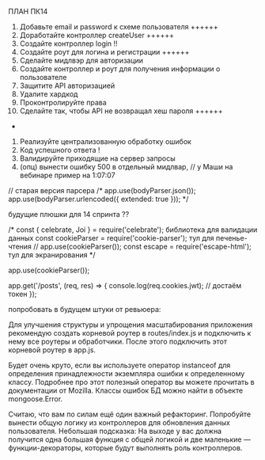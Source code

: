 ПЛАН ПК14

1. Добавьте email и password к схеме пользователя ++++++
2. Доработайте контроллер createUser ++++++
3. Создайте контроллер login !!
4. Создайте роут для логина и регистрации ++++++
5. Сделайте мидлвэр для авторизации
6. Создайте контроллер и роут для получения информации о пользователе
7. Защитите API авторизацией
8. Удалите хардкод
9. Проконтролируйте права
10. Сделайте так, чтобы API не возвращал хеш пароля ++++++

+
1. Реализуйте централизованную обработку ошибок
12. Код успешного ответа ! 
2. Валидируйте приходящие на сервер запросы
3. (опц) вынести ошибку 500 в отдельный мидлвар, // у Маши на вебинаре пример на 1:07:07



// старая версия парсера
/* app.use(bodyParser.json());
app.use(bodyParser.urlencoded({ extended: true })); */

будущие плюшки для 14 спринта ??

/*
const { celebrate, Joi } = require('celebrate'); библиотека для валидации данных
const cookieParser = require('cookie-parser'); тул для печенье-чтения // app.use(cookieParser());
const escape = require('escape-html'); тул для экранирования
*/

app.use(cookieParser());

app.get('/posts', (req, res) => {
  console.log(req.cookies.jwt); // достаём токен
}); 



попробовать в будущем штуки от ревьюера:

Для улучшения структуры и упрощения масштабирования приложения рекомендую создать корневой роутер в routes/index.js и подключить к нему все роутеры и обработчики. После этого подключить этот корневой роутер в app.js.

Будет очень круто, если вы используете оператор instanceof для определения принадлежности экземпляра ошибки к определенному классу. Подробнее про этот полезный оператор вы можете прочитать в документации от Mozilla. Классы ошибок БД можно найти в объекте mongoose.Error.

Считаю, что вам по силам ещё один важный рефакторинг. Попробуйте вынести общую логику из контроллеров для обновления данных пользователя. Небольшая подсказка: На выходе у вас должна получится одна большая функция с общей логикой и две маленькие — функции-декораторы, которые будут выполнять роль контроллеров. 
